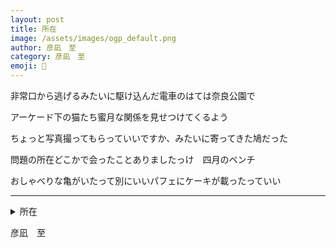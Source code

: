 ```yaml
---
layout: post
title: 所在
image: /assets/images/ogp_default.png
author: 彦凪　至
category: 彦凪　至
emoji: 🧭
---
```


<div class="tanka-area"><div class="tanka">
<p>非常口から逃げるみたいに駆け込んだ電車のはては奈良公園で</p>
<p>アーケード下の猫たち蜜月な関係を見せつけてくるよう</p>
<p>ちょっと写真撮ってもらっていいですか、みたいに寄ってきた鳩だった</p>
<p>問題の所在どこかで会ったことありましたっけ　四月のベンチ</p>
<p>おしゃべりな亀がいたって別にいいパフェにケーキが載ったっていい</p></div></div>

---

<details><summary>所在</summary>
非常口から逃げるみたいに駆け込んだ電車のはては奈良公園で<br/>
アーケード下の猫たち蜜月な関係を見せつけてくるよう<br/>
ちょっと写真撮ってもらっていいですか、みたいに寄ってきた鳩だった<br/>
問題の所在どこかで会ったことありましたっけ　四月のベンチ<br/>
おしゃべりな亀がいたって別にいいパフェにケーキが載ったっていい<br/>
</details>

彦凪　至
